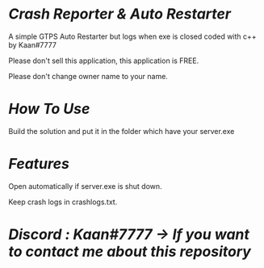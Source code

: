 # *Crash Reporter & Auto Restarter*
A simple GTPS Auto Restarter but logs when exe is closed coded with c++ by Kaan#7777

Please don't sell this application, this application is FREE.

Please don't change owner name to your name.

# *How To Use*
Build the solution and put it in the folder which have your server.exe

# *Features*
Open automatically if server.exe is shut down.

Keep crash logs in crashlogs.txt.

# *Discord : Kaan#7777 -> If you want to contact me about this repository*
